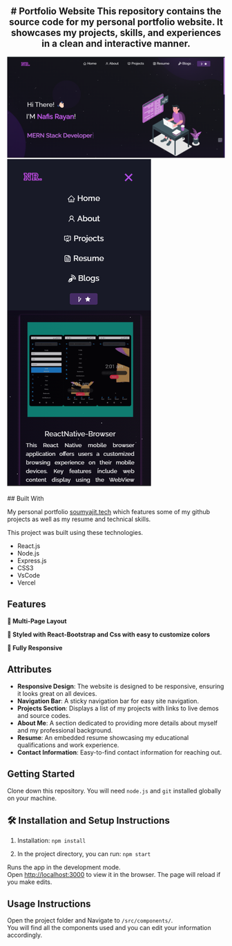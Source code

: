<h2 align="center">
# Portfolio Website
This repository contains the source code for my personal portfolio website. It showcases my projects, skills, and experiences in a clean and interactive manner.
  <!-- Visit the live site: [nafisrayan.tech](https://nafisrayan.tech) -->
</h2>
<div>
  <img alt="Demo" src="./Images/readme-img.png" />
  <img alt="Demo" src="./Images/readme-img1.png" />
</div>

<br/>
## Built With

My personal portfolio <a href="https://soumyajit.vercel.app/" target="_blank">soumyajit.tech</a> which features some of my github projects as well as my resume and technical skills.<br/>

This project was built using these technologies.

- React.js
- Node.js
- Express.js
- CSS3
- VsCode
- Vercel

## Features

**📖 Multi-Page Layout**

**🎨 Styled with React-Bootstrap and Css with easy to customize colors**

**📱 Fully Responsive**

## Attributes

- **Responsive Design**: The website is designed to be responsive, ensuring it looks great on all devices.
- **Navigation Bar**: A sticky navigation bar for easy site navigation.
- **Projects Section**: Displays a list of my projects with links to live demos and source codes.
- **About Me**: A section dedicated to providing more details about myself and my professional background.
- **Resume**: An embedded resume showcasing my educational qualifications and work experience.
- **Contact Information**: Easy-to-find contact information for reaching out.


## Getting Started

Clone down this repository. You will need `node.js` and `git` installed globally on your machine.

## 🛠 Installation and Setup Instructions

1. Installation: `npm install`

2. In the project directory, you can run: `npm start`

Runs the app in the development mode.\
Open [http://localhost:3000](http://localhost:3000) to view it in the browser.
The page will reload if you make edits.

## Usage Instructions

Open the project folder and Navigate to `/src/components/`. <br/>
You will find all the components used and you can edit your information accordingly.
